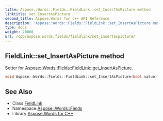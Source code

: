 ```yaml
---
title: Aspose::Words::Fields::FieldLink::set_InsertAsPicture method
linktitle: set_InsertAsPicture
second_title: Aspose.Words for C++ API Reference
description: 'Aspose::Words::Fields::FieldLink::set_InsertAsPicture method. Setter for Aspose::Words::Fields::FieldLink::get_InsertAsPicture in C++.'
type: docs
weight: 20000
url: /cpp/aspose.words.fields/fieldlink/set_insertaspicture/
---
```

## FieldLink::set_InsertAsPicture method


Setter for [Aspose::Words::Fields::FieldLink::get_InsertAsPicture](../get_insertaspicture/).

```cpp
void Aspose::Words::Fields::FieldLink::set_InsertAsPicture(bool value)
```

## See Also

* Class [FieldLink](../)
* Namespace [Aspose::Words::Fields](../../)
* Library [Aspose.Words for C++](../../../)
